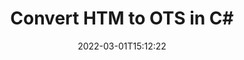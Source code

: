 ---
############################# Static ############################
layout: "auto-gen-conversion"
date: 2022-03-01T15:12:22
draft: false
otherformats: bmp doc docm docx dot dotm dotx epub gif ico jpeg jpg md odt ott pdf png psd rtf tex tif tiff txt xps
breadcrumb: HTM to OTS in C#

############################# Head ############################
head_title: "HTM to OTS Converter in C#"
head_description: "Convert HTM to OTS in .NET using a few lines of code. Use the GroupDocs Document Conversion API to convert over 160 file formats."

############################# Header ############################
title: "Convert HTM to OTS in C#"
description: "HTM to OTS conversion with a few lines of .NET code"
bg_image: "https://cms.admin.containerize.com/templates/aspose/App_Themes/V3/images/bg/header1.png"
bg_overlay: false
button:
    enable: true

############################# SubMenu ############################
submenu:
    enable: true

    left:
        img_alt: "GroupDocs.Conversion for .NET"
        image: "https://cms.admin.containerize.com/templates/groupdocs/images/product-logos/90x90-noborder/groupdocs-conversion-net.png"
        product: "GroupDocs.Conversion"
        platform: ".NET"



############################# About ############################
about:
    enable: true
    title: "About GroupDocs.Conversion for .NET API"
    content: |
        [GroupDocs.Conversion for .NET](https://products.groupdocs.com/conversion/net/) can be used to convert Microsoft Word, Excel, PowerPoint, PDF, Visio and other formats. GroupDocs.Conversion is a standalone API that is suitable for back-end and internal systems where high performance is required. It does not depend on any software such as Microsoft or Open Office.
    

overview:
    enable: true
    content: |
        Convert your HTM files to OTS in .NET easily. You can use just a couple of C# code lines in any platform of your choice like - Windows, Linux, macOS.
        You can try HTM to OTS conversion for free and evaluate conversion results quality.  Along with simple file conversion scenarios you can try more advanced options for loading source HTM file and for saving output OTS result. 
        
        For example, for the source HTM file you may use the following load options:

        * auto-detect file format;
        * specify password for protected files (if file format supports it);
        * replace missing fonts to preserve document appearance.
        
        There are also advanced convert options for the OTS file:

        * convert specific document page or page range;
        * add a watermark to the converted OTS file and many more.

        Once conversion is completed you can save your OTS file to the local file path or any third-party storage like FTP, Amazon S3, Google Drive, Dropbox etc. Please note - to convert HTM to OTS there is no need for any additional software installed - like MS Office, Open Office, Adobe Acrobat Reader etc.


############################# Steps ############################
steps:
    enable: true
    title_left: "Steps to convert HTM to OTS in C#"
    content_left: |
        [GroupDocs.Conversion for .NET](https://products.groupdocs.com/conversion/net/) makes it easy for developers to convert a HTM file to OTS with a few lines of code.
        
        * Create an instance of the Converter class and provide the file HTM with the full path
        * Create and set ConvertOptions for OTS type.
        * Call the Converter.Convert method and pass the full path and format (OTS) as a parameter

    title_right: "System Requirements"
    content_right: |
        Basic conversion with GroupDocs.Conversion for .NET can be done in just a few simple steps. Our APIs are supported on all major platforms and operating systems. Before executing the code below, make sure you have the following prerequisites installed on your system.

        * Operating systems: Microsoft Windows, Linux, MacOS
        * Development environments: Microsoft Visual Studio, Xamarin, MonoDevelop
        * Frameworks: .NET Framework, .NET Standard, .NET Core, Mono
        * Get the latest GroupDocs.Conversion for .NET from [Nuget](https://www.nuget.org/packages/groupdocs.conversion)
         
    code: |
        ```csharp    
        // Load HTM file
        var converter = new GroupDocs.Conversion.Converter("input.htm");
        // Set conversion parameters for OTS format
        var convertOptions = converter.GetPossibleConversions()["ots"].ConvertOptions;
        // Convert to OTS format
        converter.Convert("output.ots", convertOptions);
        ```

demos:
    enable: true
    title: "HTM to OTS Live Demo"
    content: |
       Convert HTM to OTS now by visiting the [GroupDocs.Conversion App](https://products.groupdocs.app/conversion/family) website. Online demo has the following advantages
          

more_formats:
    enable: true
    title: "Other supported HTM conversions in C#"
    content: "You can also convert HTM to many other file formats. Please see the list below."
       
       
back_to_top:
    enable: true
---
